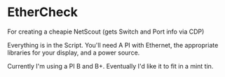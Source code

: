 # EtherCheck
For creating a cheapie NetScout (gets Switch and Port info via CDP)

Everything is in the Script. You'll need A PI with Ethernet, the appropriate libraries for your display, and a power source.

Currently I'm using a PI B and B+. Eventually I'd like it to fit in a mint tin.
